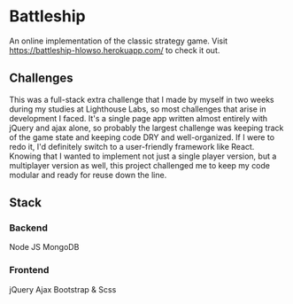 # Battleship

An online implementation of the classic strategy game. Visit https://battleship-hlowso.herokuapp.com/ to check it out.

## Challenges

This was a full-stack extra challenge that I made by myself in two weeks during my studies at Lighthouse Labs, so most challenges that arise in development I faced. It's a single page app written almost entirely with jQuery and ajax alone, so probably the largest challenge was keeping track of the game state and keeping code DRY and well-organized. If I were to redo it, I'd definitely switch to a user-friendly framework like React. Knowing that I wanted to implement not just a single player version, but a multiplayer version as well, this project challenged me to keep my code modular and ready for reuse down the line. 

## Stack

### Backend

Node JS
MongoDB

### Frontend

jQuery
Ajax
Bootstrap & Scss